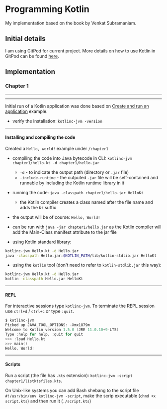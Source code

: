 # Programming Kotlin

My implementation based on the book by Venkat Subramaniam.

## Initial details

I am using GitPod for current project. More details on how to use Kotlin in GitPod can be found [here](https://www.gitpod.io/docs/languages/kotlin/).


## Implementation

### Chapter 1
***
***

Initial run of a Kotlin application was done based on [Create and run an application](https://kotlinlang.org/docs/command-line.html) example.

- verify the installation: `kotlinc-jvm -version`

---
#### Installing and compiling the code

Created a `Hello, world!` example under `/chapter1`
- compiling the code into Java bytecode in CLI: `kotlinc-jvm chapter1/hello.kt -d chapter1/hello.jar`
    - `-d` - to indicate the output path (directory or `.jar` file)
    - `-include-runtime` - the outputed `.jar` file will be self-contained and runnable by including the Kotlin runtime library in it 
- running the code: `java -classpath chapter1/hello.jar HelloKt`
    - the Kotlin compiler creates a class named after the file name and adds the `Kt` suffix
- the output will be of course: `Hello, World!`
- can be run with `java -jar chapter1/hello.jar` as the Kotlin compiler will add the Main-Class manifest attribute to the jar file

- using Kotlin standard library:
```bash
kotlinc-jvm Hello.kt -d Hello.jar
java -classpath Hello.jar:$KOTLIN_PATH/lib/kotlin-stdlib.jar HelloKt
```

- using the `kotlin` tool (don't need to refer to `kotlin-stdlib.jar` this way):
```bash
kotlinc-jvm Hello.kt -d Hello.jar
kotlin -classpath Hello.jar HelloKt
```

---
#### REPL

For interactive sessions type `kotlinc-jvm`. To terminate the REPL session use `ctrl+d` / `ctrl+c` or type `:quit`.

```kotlin
$ kotlinc-jvm
Picked up JAVA_TOOL_OPTIONS: -Xmx1879m
Welcome to Kotlin version 1.5.0 (JRE 11.0.10+9-LTS)
Type :help for help, :quit for quit
>>> :load Hello.kt
>>> main()
Hello, World!
```

---
#### Scripts

Run a script (the file has `.kts` extension): `kotlinc-jvm -script chapter1/listktsfiles.kts`.

On Unix-like systems you can add Bash shebang to the script file `#!/usr/bin/env kotlinc-jvm -script`, make the scrip executable (`chmd +x script.kts`) and then run it (`./script.kts`) 